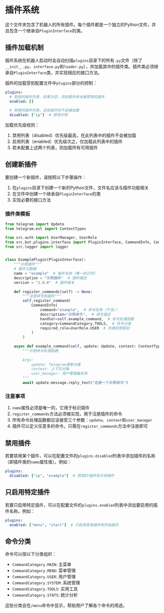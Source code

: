 # 插件系统

这个文件夹包含了机器人的所有插件。每个插件都是一个独立的Python文件，并且包含一个继承自`PluginInterface`的类。

## 插件加载机制

插件系统在机器人启动时会自动扫描`plugins`目录下的所有`.py`文件（除了`__init__.py`、`interface.py`和`loader.py`），并加载其中的插件类。插件类必须继承自`PluginInterface`类，并实现相应的接口方法。

插件的加载受到配置文件中`plugins`部分的控制：

```yaml
plugins:
  # 启用的插件列表，如果为空，则加载所有未被禁用的插件
  enabled: []
  
  # 禁用的插件列表，这些插件将不会被加载
  disabled: ["ip"]  # 禁用示例
```

加载优先级规则：
1. 禁用列表（disabled）优先级最高，在此列表中的插件不会被加载
2. 启用列表（enabled）优先级次之，仅加载此列表中的插件
3. 若未配置上述两个列表，则加载所有可用插件

## 创建新插件

要创建一个新插件，请按照以下步骤操作：

1. 在`plugins`目录下创建一个新的Python文件，文件名应该与插件功能相关
2. 在文件中创建一个继承自`PluginInterface`的类
3. 实现必要的接口方法

### 插件类模板

```python
from telegram import Update
from telegram.ext import ContextTypes

from src.auth import UserManager, UserRole
from src.bot.plugins.interface import PluginInterface, CommandInfo, CommandCategory
from src.logger import logger


class ExamplePlugin(PluginInterface):
    """示例插件"""
    # 插件元数据
    name = "example"  # 插件名称（唯一标识符）
    description = "示例插件"  # 插件描述
    version = "1.0.0"  # 插件版本
    
    def register_commands(self) -> None:
        """注册命令到插件"""
        self.register_command(
            CommandInfo(
                command="example",  # 命令名称（不含/）
                description="示例命令",  # 命令描述
                handler=self.example_command,  # 命令处理函数
                category=CommandCategory.TOOLS,  # 命令分类
                required_role=UserRole.USER  # 所需权限级别
            )
        )
    
    async def example_command(self, update: Update, context: ContextTypes.DEFAULT_TYPE, user_manager: UserManager):
        """示例命令处理函数
        
        Args:
            update: Telegram更新对象
            context: 上下文对象
            user_manager: 用户管理器实例
        """
        await update.message.reply_text("这是一个示例命令")
```

### 注意事项

1. `name`属性必须是唯一的，它用于标识插件
2. `register_commands`方法必须被实现，用于注册插件的命令
3. 所有命令处理函数都应该接受三个参数：`update`、`context`和`user_manager`
4. 插件可以定义任意多的命令，只需在`register_commands`方法中注册即可

## 禁用插件

若要禁用某个插件，可以在配置文件的`plugins.disabled`列表中添加插件的名称（即插件类的`name`属性值）。例如：

```yaml
plugins:
  disabled: ["ip", "example"]  # 禁用IP插件和示例插件
```

## 只启用特定插件

若要只启用特定插件，可以在配置文件的`plugins.enabled`列表中添加要启用的插件名称。例如：

```yaml
plugins:
  enabled: ["menu", "start"]  # 只启用菜单插件和开始插件
```

## 命令分类

命令可以按以下分类组织：

- `CommandCategory.MAIN`: 主菜单
- `CommandCategory.MENU`: 菜单管理
- `CommandCategory.USER`: 用户管理
- `CommandCategory.SYSTEM`: 系统管理
- `CommandCategory.TOOLS`: 实用工具
- `CommandCategory.STATS`: 统计分析

这些分类会在`/menu`命令中显示，帮助用户了解各个命令的用途。 